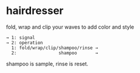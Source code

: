 # hairdresser

fold, wrap and clip your waves to add color and style

```
→ 1: signal
→ 2: operation
  1: fold/wrap/clip/shampoo/rinse →
  2:                shampoo       →
```

shampoo is sample, rinse is reset.
